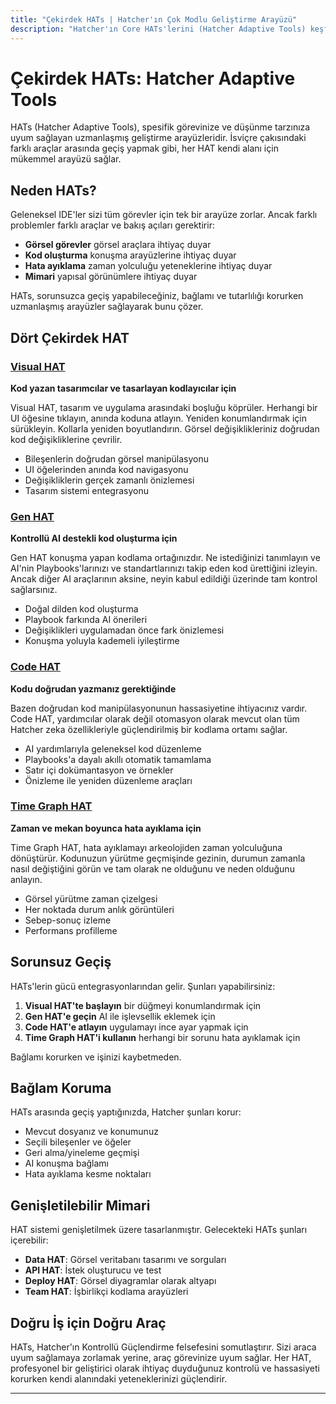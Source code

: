 ```yaml
---
title: "Çekirdek HATs | Hatcher'ın Çok Modlu Geliştirme Arayüzü"
description: "Hatcher'ın Core HATs'lerini (Hatcher Adaptive Tools) keşfedin - farklı geliştirme stillerine ve görevlere uyum sağlayan uzmanlaşmış arayüzler. Görsel tasarımdan kod oluşturmaya, zaman yolculuğu hata ayıklamaya."
---
```


# Çekirdek HATs: Hatcher Adaptive Tools

HATs (Hatcher Adaptive Tools), spesifik görevinize ve düşünme tarzınıza uyum sağlayan uzmanlaşmış geliştirme arayüzleridir. İsviçre çakısındaki farklı araçlar arasında geçiş yapmak gibi, her HAT kendi alanı için mükemmel arayüzü sağlar.

## Neden HATs?

Geleneksel IDE'ler sizi tüm görevler için tek bir arayüze zorlar. Ancak farklı problemler farklı araçlar ve bakış açıları gerektirir:

- **Görsel görevler** görsel araçlara ihtiyaç duyar
- **Kod oluşturma** konuşma arayüzlerine ihtiyaç duyar
- **Hata ayıklama** zaman yolculuğu yeteneklerine ihtiyaç duyar
- **Mimari** yapısal görünümlere ihtiyaç duyar

HATs, sorunsuzca geçiş yapabileceğiniz, bağlamı ve tutarlılığı korurken uzmanlaşmış arayüzler sağlayarak bunu çözer.

## Dört Çekirdek HAT

### <DocIcon type="visual" inline /> [Visual HAT](/tr/features-visual-hat)

**Kod yazan tasarımcılar ve tasarlayan kodlayıcılar için**

Visual HAT, tasarım ve uygulama arasındaki boşluğu köprüler. Herhangi bir UI öğesine tıklayın, anında koduna atlayın. Yeniden konumlandırmak için sürükleyin. Kollarla yeniden boyutlandırın. Görsel değişiklikleriniz doğrudan kod değişikliklerine çevrilir.

- Bileşenlerin doğrudan görsel manipülasyonu
- UI öğelerinden anında kod navigasyonu
- Değişikliklerin gerçek zamanlı önizlemesi
- Tasarım sistemi entegrasyonu

### <DocIcon type="gen" inline /> [Gen HAT](/tr/features-gen-hat)

**Kontrollü AI destekli kod oluşturma için**

Gen HAT konuşma yapan kodlama ortağınızdır. Ne istediğinizi tanımlayın ve AI'nin Playbooks'larınızı ve standartlarınızı takip eden kod ürettiğini izleyin. Ancak diğer AI araçlarının aksine, neyin kabul edildiği üzerinde tam kontrol sağlarsınız.

- Doğal dilden kod oluşturma
- Playbook farkında AI önerileri
- Değişiklikleri uygulamadan önce fark önizlemesi
- Konuşma yoluyla kademeli iyileştirme

### <DocIcon type="code" inline /> [Code HAT](/tr/features-code-hat)

**Kodu doğrudan yazmanız gerektiğinde**

Bazen doğrudan kod manipülasyonunun hassasiyetine ihtiyacınız vardır. Code HAT, yardımcılar olarak değil otomasyon olarak mevcut olan tüm Hatcher zeka özellikleriyle güçlendirilmiş bir kodlama ortamı sağlar.

- AI yardımlarıyla geleneksel kod düzenleme
- Playbooks'a dayalı akıllı otomatik tamamlama
- Satır içi dokümantasyon ve örnekler
- Önizleme ile yeniden düzenleme araçları

### <DocIcon type="time-graph" inline /> [Time Graph HAT](/tr/features-time-graph-hat)

**Zaman ve mekan boyunca hata ayıklama için**

Time Graph HAT, hata ayıklamayı arkeolojiden zaman yolculuğuna dönüştürür. Kodunuzun yürütme geçmişinde gezinin, durumun zamanla nasıl değiştiğini görün ve tam olarak ne olduğunu ve neden olduğunu anlayın.

- Görsel yürütme zaman çizelgesi
- Her noktada durum anlık görüntüleri
- Sebep-sonuç izleme
- Performans profilleme

## Sorunsuz Geçiş

HATs'lerin gücü entegrasyonlarından gelir. Şunları yapabilirsiniz:

1. **Visual HAT'te başlayın** bir düğmeyi konumlandırmak için
2. **Gen HAT'e geçin** AI ile işlevsellik eklemek için
3. **Code HAT'e atlayın** uygulamayı ince ayar yapmak için
4. **Time Graph HAT'i kullanın** herhangi bir sorunu hata ayıklamak için

Bağlamı korurken ve işinizi kaybetmeden.

## Bağlam Koruma

HATs arasında geçiş yaptığınızda, Hatcher şunları korur:

- Mevcut dosyanız ve konumunuz
- Seçili bileşenler ve öğeler
- Geri alma/yineleme geçmişi
- AI konuşma bağlamı
- Hata ayıklama kesme noktaları

## Genişletilebilir Mimari

HAT sistemi genişletilmek üzere tasarlanmıştır. Gelecekteki HATs şunları içerebilir:

- **Data HAT**: Görsel veritabanı tasarımı ve sorguları
- **API HAT**: İstek oluşturucu ve test
- **Deploy HAT**: Görsel diyagramlar olarak altyapı
- **Team HAT**: İşbirlikçi kodlama arayüzleri

## Doğru İş için Doğru Araç

HATs, Hatcher'ın Kontrollü Güçlendirme felsefesini somutlaştırır. Sizi araca uyum sağlamaya zorlamak yerine, araç görevinize uyum sağlar. Her HAT, profesyonel bir geliştirici olarak ihtiyaç duyduğunuz kontrolü ve hassasiyeti korurken kendi alanındaki yeteneklerinizi güçlendirir.

---

<PageCTA
  title="Uyarlanabilir Geliştirmeyi Deneyimlemeye Hazır mısınız?"
  subtitle="Dört HAT'te ustalaşın ve her alandaki yeteneklerinizi güçlendirin"
  buttonText="HATs ile Başlayın"
  buttonLink="/tr/getting-started"
  buttonStyle="secondary"
  footer="Doğru iş için doğru araç. Her seferinde."
/>
